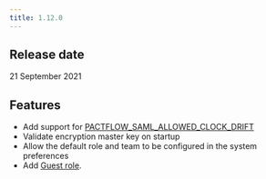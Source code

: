 ```yaml
---
title: 1.12.0
---
```


## Release date

21 September 2021

## Features

* Add support for [PACTFLOW_SAML_ALLOWED_CLOCK_DRIFT](/docs/on-premises/environment-variables#pactflow_saml_allowed_clock_drift)
* Validate encryption master key on startup
* Allow the default role and team to be configured in the system preferences
* Add [Guest role](/docs/permissions/predefined-roles#guest).
